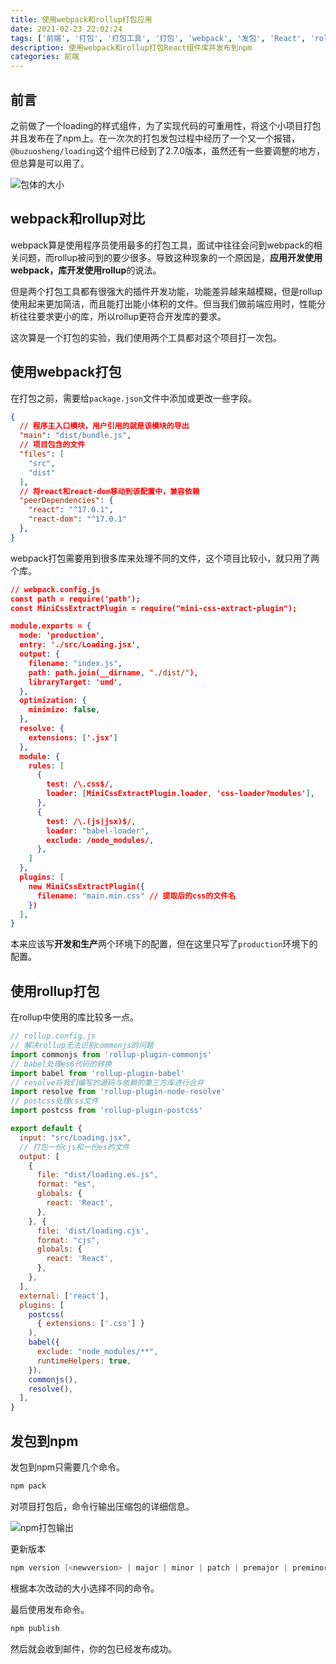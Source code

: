 ```yaml
---
title: 使用webpack和rollup打包应用
date: 2021-02-23 22:02:24
tags: ['前端', '打包', '打包工具', '打包', 'webpack', '发包', 'React', 'rollup', '打包组件库','前端模块化','npm']
description: 使用webpack和rollup打包React组件库并发布到npm
categories: 前端
---
```


## 前言

之前做了一个loading的样式组件，为了实现代码的可重用性，将这个小项目打包并且发布在了npm上。在一次次的打包发包过程中经历了一个又一个报错，`@buzuosheng/loading`这个组件已经到了2.7.0版本，虽然还有一些要调整的地方，但总算是可以用了。

![包体的大小](image-20210224001139792.png)

## webpack和rollup对比

webpack算是使用程序员使用最多的打包工具，面试中往往会问到webpack的相关问题，而rollup被问到的要少很多。导致这种现象的一个原因是，**应用开发使用webpack，库开发使用rollup**的说法。

但是两个打包工具都有很强大的插件开发功能，功能差异越来越模糊，但是rollup使用起来更加简洁，而且能打出能小体积的文件。但当我们做前端应用时，性能分析往往要求更小的库，所以rollup更符合开发库的要求。

这次算是一个打包的实验，我们使用两个工具都对这个项目打一次包。

## 使用webpack打包

在打包之前，需要给`package.json`文件中添加或更改一些字段。

``` json
{
  // 程序主入口模块，用户引用的就是该模块的导出
  "main": "dist/bundle.js",
  // 项目包含的文件
  "files": [
    "src",
    "dist"
  ],
  // 将react和react-dom移动到该配置中，兼容依赖
  "peerDependencies": {
    "react": "^17.0.1",
    "react-dom": "^17.0.1"
  },
}
```

webpack打包需要用到很多库来处理不同的文件，这个项目比较小，就只用了两个库。

``` json
// webpack.config.js
const path = require('path');
const MiniCssExtractPlugin = require("mini-css-extract-plugin");

module.exports = {
  mode: 'production',
  entry: './src/Loading.jsx',
  output: {
    filename: "index.js",
    path: path.join(__dirname, "./dist/"),
    libraryTarget: 'umd',
  },
  optimization: {
    minimize: false,
  },
  resolve: {
    extensions: ['.jsx']
  },
  module: {
    rules: [
      {
        test: /\.css$/,
        loader: [MiniCssExtractPlugin.loader, 'css-loader?modules'],
      },
      {
        test: /\.(js|jsx)$/,
        loader: "babel-loader",
        exclude: /node_modules/,
      },
    ]
  },
  plugins: [
    new MiniCssExtractPlugin({
      filename: "main.min.css" // 提取后的css的文件名
    })
  ],
}
```

本来应该写**开发和生产**两个环境下的配置，但在这里只写了`production`环境下的配置。

## 使用rollup打包

在rollup中使用的库比较多一点。

``` js
// rollup.config.js
// 解决rollup无法识别commonjs的问题
import commonjs from 'rollup-plugin-commonjs'
// babel处理es6代码的转换
import babel from 'rollup-plugin-babel'
// resolve将我们编写的源码与依赖的第三方库进行合并
import resolve from 'rollup-plugin-node-resolve'
// postcss处理css文件
import postcss from 'rollup-plugin-postcss'

export default {
  input: "src/Loading.jsx",
  // 打包一份cjs和一份es的文件
  output: [
    {
      file: "dist/loading.es.js",
      format: "es",
      globals: {
        react: 'React',
      },
    }, {
      file: 'dist/loading.cjs',
      format: "cjs",
      globals: {
        react: 'React',
      },
    },
  ],
  external: ['react'],
  plugins: [
    postcss(
      { extensions: ['.css'] }
    ),
    babel({
      exclude: "node_modules/**",
      runtimeHelpers: true,
    }),
    commonjs(),
    resolve(),
  ],
}
```

## 发包到npm

发包到npm只需要几个命令。

``` powershell
npm pack
```

对项目打包后，命令行输出压缩包的详细信息。

![npm打包输出](image-20210224215214179.png)

更新版本

``` powershell
npm version [<newversion> | major | minor | patch | premajor | preminor | prepatch | prerelease [--preid=<prerelease-id>] | from-git]
```

根据本次改动的大小选择不同的命令。

最后使用发布命令。

``` powershell
npm publish
```

然后就会收到邮件，你的包已经发布成功。